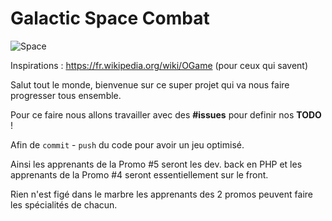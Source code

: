 # Galactic Space Combat

![Space](http://www.unoosa.org/res/timeline/index_html/space-2.jpg)

Inspirations : https://fr.wikipedia.org/wiki/OGame (pour ceux qui savent)

Salut tout le monde, bienvenue sur ce super projet qui va nous faire progresser tous ensemble.

Pour ce faire nous allons travailler avec des **#issues** pour definir nos **TODO** !

Afin de `commit` - `push` du code pour avoir un jeu optimisé.

Ainsi les apprenants de la Promo #5 seront les dev. back en PHP et les apprenants de la Promo #4 seront essentiellement sur le front.

Rien n'est figé dans le marbre les apprenants des 2 promos peuvent faire les spécialités de chacun.
